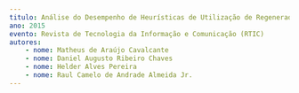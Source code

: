 ```yaml
---
titulo: Análise do Desempenho de Heurísticas de Utilização de Regeneradores Eletrônicos em Redes Ópticas Elásticas Translúcidas
ano: 2015
evento: Revista de Tecnologia da Informação e Comunicação (RTIC)
autores:
    - nome: Matheus de Araújo Cavalcante
    - nome: Daniel Augusto Ribeiro Chaves
    - nome: Helder Alves Pereira
    - nome: Raul Camelo de Andrade Almeida Jr.
---
```

